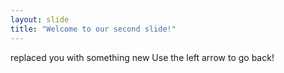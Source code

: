 ```yaml
---
layout: slide
title: "Welcome to our second slide!"
---
```

replaced you with something new
Use the left arrow to go back!
